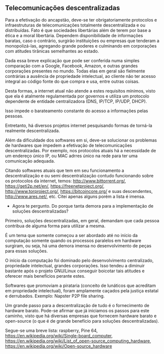 ## Telecomunicações descentralizadas

Para a efetivação do ancapstão, deve-se ter obrigatoriamente protocolos e infraestruturas de telecomunicações totalmente descentralizada e ou distribuídas.
Fato é que sociedades libertárias além de terem por base a ética e a moral libertária. Dependem disponibilidade de informações baratas, caso o contrário, surgirão instituições ou empresas que tenderam a monopolizá-las, agregando grande poderes e culminando em corporações com atitudes tirânicas semelhantes ao estado.

Dada essa breve explicação que pode ser conferida numa simples comparação com a Google, Facebook, Amazon, e outras grandes corporações presentes no mundo. Todas elas em geral são fielmente contrárias a ausência de propriedade intelectual, ao cliente não ter acesso integral ao código fonte do que compra e usa, entre outras coisas.

Desta formas, a internet atual não atende a estes requisitos mínimos, visto que ela é atalmente regulamentada por governos e utiliza um protocolo dependente de entidade centralizadora (DNS, IP/TCP, IP/UDP, DHCP).

Isso impede o barateamento constante do acesso a informações pelas pessoas.

Entretanto, há diversos projetos internet pesquisando formas de torná-la realmente descentralizada.

Além da dificuldade dos softwares em si, deve-se solucionar os problemas de hardwares que impedem a efetivação de telecomunicações descentralizadas.
Por exemplo, nos protocolos atuais há a necessidade de um endereço único IP, ou MAC adrres único na rede para ter uma comunicação adequada.

Citando softwares atuais que tem em seu funcionamento a descentralização e ou semi descentralização contudo funcionando sobre os protocolos da internet, temos: http://www.bittorrent.org/, https://geti2p.net/en/, https://freenetproject.org/, http://www.torproject.org/, https://bitcoincore.org/ e suas descendentes, http://www.ares.net/, etc. Citei apenas alguns porém a lista é imensa.

- Agora te pergunto. Do porque tanta demora para a implementação de soluções descentralizadas?

Primeiro, soluções descentralizadas, em geral, demandam que cada pessoa contribua de alguma forma para utilizar a mesma.

É um tema que somente começou a ser abordado até no início da computação somente quando os processos paralelos em hardware surgiram, ou seja, há uma demora imensa no desenvolvimento de peças para essas soluções.

O início da computação foi dominado pelo desenvolvimento centralizado, propriedade intelectual, grandes corporações. Isso tendeu a diminuir bastante após o projeto GNU/Linux conseguir boicotar tais atitudes e oferecer mais benefícios perante estes.

Softwares que promoviam a pirataria (conceito de lunáticos que acreditam em propriedade intelectual), foram amplamente caçados pela justiça estatal e derrubados. Exemplo: Napster P2P file sharing.

Um grande passo para a descentralização de tudo é o fornecimento de hardware barato. Pode-se afirmar que já iniciamos os passos para este caminho, visto que há diversas empresas que fornecem hardware barato e open-source (o que é de grande benefício para soluções descentralizadas).

Segue-se uma breve lista: raspberry, Pine 64, https://en.wikipedia.org/wiki/Single-board_computer, https://en.wikipedia.org/wiki/List_of_open-source_computing_hardware, https://en.wikipedia.org/wiki/Open-source_hardware
